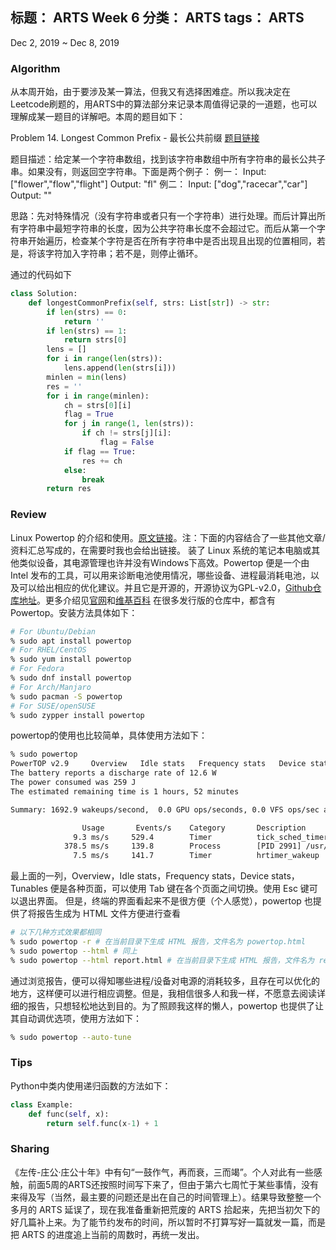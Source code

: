 标题： ARTS Week 6
分类： ARTS
tags： ARTS
-----------------------------------

Dec 2, 2019 ~ Dec 8, 2019
### Algorithm
从本周开始，由于要涉及某一算法，但我又有选择困难症。所以我决定在Leetcode刷题的，用ARTS中的算法部分来记录本周值得记录的一道题，也可以理解成某一题目的详解吧。本周的题目如下：

Problem 14. Longest Common Prefix - 最长公共前缀 [题目链接](https://leetcode-cn.com/problems/longest-common-prefix/)

题目描述：给定某一个字符串数组，找到该字符串数组中所有字符串的最长公共子串。如果没有，则返回空字符串。下面是两个例子：
例一：
Input: ["flower","flow","flight"]
Output: "fl"
例二：
Input: ["dog","racecar","car"]
Output: ""

思路：先对特殊情况（没有字符串或者只有一个字符串）进行处理。而后计算出所有字符串中最短字符串的长度，因为公共字符串长度不会超过它。而后从第一个字符串开始遍历，检查某个字符是否在所有字符串中是否出现且出现的位置相同，若是，将该字符加入字符串；若不是，则停止循环。

通过的代码如下
```python
class Solution:
    def longestCommonPrefix(self, strs: List[str]) -> str:
        if len(strs) == 0:
            return ''
        if len(strs) == 1:
            return strs[0]
        lens = []
        for i in range(len(strs)):
            lens.append(len(strs[i]))
        minlen = min(lens)
        res = ''
        for i in range(minlen):
            ch = strs[0][i]
            flag = True
            for j in range(1, len(strs)):
                if ch != strs[j][i]:
                    flag = False
            if flag == True:
                res += ch
            else:
                break
        return res
```

### Review
Linux Powertop 的介绍和使用。[原文链接](https://www.2daygeek.com/powertop-monitors-laptop-battery-usage-linux/)。注：下面的内容结合了一些其他文章/资料汇总写成的，在需要时我也会给出链接。
装了 Linux 系统的笔记本电脑或其他类似设备，其电源管理也许并没有Windows下高效。Powertop 便是一个由 Intel 发布的工具，可以用来诊断电池使用情况，哪些设备、进程最消耗电池，以及可以给出相应的优化建议。并且它是开源的，开源协议为GPL-v2.0，[Github仓库地址](https://github.com/fenrus75/powertop)。更多介绍见[官网](https://01.org/powertop)和[维基百科](https://en.wikipedia.org/wiki/PowerTOP)
在很多发行版的仓库中，都含有 Powertop。安装方法具体如下：
```bash
# For Ubuntu/Debian
% sudo apt install powertop
# For RHEL/CentOS
% sudo yum install powertop
# For Fedora
% sudo dnf install powertop
# For Arch/Manjaro
% sudo pacman -S powertop
# For SUSE/openSUSE
% sudo zypper install powertop
```
powertop的使用也比较简单，具体使用方法如下：
```bash
% sudo powertop
PowerTOP v2.9     Overview   Idle stats   Frequency stats   Device stats   Tunables                                     
The battery reports a discharge rate of 12.6 W
The power consumed was 259 J
The estimated remaining time is 1 hours, 52 minutes

Summary: 1692.9 wakeups/second,  0.0 GPU ops/seconds, 0.0 VFS ops/sec and 54.9% CPU use

                Usage       Events/s    Category       Description
              9.3 ms/s     529.4        Timer          tick_sched_timer
            378.5 ms/s     139.8        Process        [PID 2991] /usr/lib/firefox/firefox -contentproc -childID 7 -isForBrowser -prefsLen 8314 -prefMapSize 173895 -schedulerPrefs 00
              7.5 ms/s     141.7        Timer          hrtimer_wakeup
```
最上面的一列，Overview，Idle stats，Frequency stats，Device stats，Tunables 便是各种页面，可以使用 Tab 键在各个页面之间切换。使用 Esc 键可以退出界面。
但是，终端的界面看起来不是很方便（个人感觉），powertop 也提供了将报告生成为 HTML 文件方便进行查看
```bash
# 以下几种方式效果都相同
% sudo powertop -r # 在当前目录下生成 HTML 报告，文件名为 powertop.html
% sudo powertop --html # 同上
% sudo powertop --html report.html # 在当前目录下生成 HTML 报告，文件名为 report.html
```
通过浏览报告，便可以得知哪些进程/设备对电源的消耗较多，且存在可以优化的地方，这样便可以进行相应调整。但是，我相信很多人和我一样，不愿意去阅读详细的报告，只想轻松地达到目的。为了照顾我这样的懒人，powertop 也提供了让其自动调优选项，使用方法如下：
```bash
% sudo powertop --auto-tune
```

### Tips
Python中类内使用递归函数的方法如下：
```python
class Example:
    def func(self, x):
        return self.func(x-1) + 1
```

### Sharing
《左传-庄公·庄公十年》中有句“一鼓作气，再而衰，三而竭”。个人对此有一些感触，前面5周的ARTS还按照时间写下来了，但由于第六七周忙于某些事情，没有来得及写（当然，最主要的问题还是出在自己的时间管理上）。结果导致整整一个多月的 ARTS 延误了，现在我准备重新把荒废的 ARTS 拾起来，先把当初欠下的好几篇补上来。为了能节约发布的时间，所以暂时不打算写好一篇就发一篇，而是把 ARTS 的进度追上当前的周数时，再统一发出。
